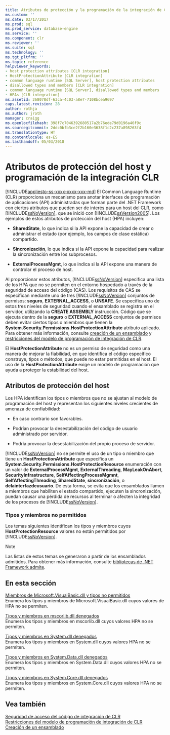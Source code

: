```yaml
---
title: Atributos de protección y la programación de la integración de CLR de host | Documentos de Microsoft
ms.custom: ''
ms.date: 03/17/2017
ms.prod: sql
ms.prod_service: database-engine
ms.service: ''
ms.component: clr
ms.reviewer: ''
ms.suite: sql
ms.technology: ''
ms.tgt_pltfrm: ''
ms.topic: reference
helpviewer_keywords:
- host protection attributes [CLR integration]
- HostProtectionAttribute [CLR integration]
- common language runtime [SQL Server], host protection attributes
- disallowed types and members [CLR integration]
- common language runtime [SQL Server], disallowed types and members
- HPAs [CLR integration]
ms.assetid: 268078df-63ca-4c03-a8e7-7108bcea9697
caps.latest.revision: 28
author: rothja
ms.author: jroth
manager: craigg
ms.openlocfilehash: 398f7c7046392680517a2b76ede79d0196a46f9c
ms.sourcegitcommit: 2ddc0bfb3ce2f2b160e3638f1c2c237a898263f4
ms.translationtype: HT
ms.contentlocale: es-ES
ms.lasthandoff: 05/03/2018
---
```

# <a name="host-protection-attributes-and-clr-integration-programming"></a>Atributos de protección del host y programación de la integración CLR
[!INCLUDE[appliesto-ss-xxxx-xxxx-xxx-md](../../includes/appliesto-ss-xxxx-xxxx-xxx-md.md)]
  El Common Language Runtime (CLR) proporciona un mecanismo para anotar interfaces de programación de aplicaciones (API) administradas que forman parte del .NET Framework con ciertos atributos que pueden ser de interés para un host del CLR, como [!INCLUDE[ssNoVersion](../../includes/ssnoversion-md.md)], que se inició con [!INCLUDE[ssVersion2005](../../includes/ssversion2005-md.md)]. Los ejemplos de estos atributos de protección del host (HPA) incluyen:  
  
-   **SharedState**, lo que indica si la API expone la capacidad de crear o administrar el estado (por ejemplo, los campos de clase estática) compartido.  
  
-   **Sincronización**, lo que indica si la API expone la capacidad para realizar la sincronización entre los subprocesos.  
  
-   **ExternalProcessMgmt**, lo que indica si la API expone una manera de controlar el proceso de host.  
  
 Al proporcionar estos atributos, [!INCLUDE[ssNoVersion](../../includes/ssnoversion-md.md)] especifica una lista de los HPA que no se permiten en el entorno hospedado a través de la seguridad de acceso del código (CAS). Los requisitos de CAS se especifican mediante uno de tres [!INCLUDE[ssNoVersion](../../includes/ssnoversion-md.md)] conjuntos de permisos: **seguro**, **EXTERNAL_ACCESS**, o **UNSAFE**. Se especifica uno de estos tres niveles de seguridad cuando el ensamblado se registra en el servidor, utilizando la **CREATE ASSEMBLY** instrucción. Código que se ejecuta dentro de la **seguro** o **EXTERNAL_ACCESS** conjuntos de permisos deben evitar ciertos tipos o miembros que tienen la **System.Security.Permissions.HostProtectionAttribute** atributo aplicado. Para obtener más información, consulte [creación de un ensamblado](../../relational-databases/clr-integration/assemblies/creating-an-assembly.md) y [restricciones del modelo de programación de integración de CLR](../../relational-databases/clr-integration/database-objects/clr-integration-programming-model-restrictions.md).  
  
 El **HostProtectionAttribute** no es un permiso de seguridad como una manera de mejorar la fiabilidad, en que identifica el código específico construye, tipos o métodos, que puede no estar permitidas en el host. El uso de la **HostProtectionAttribute** exige un modelo de programación que ayuda a proteger la estabilidad del host.  
  
## <a name="host-protection-attributes"></a>Atributos de protección del host  
 Los HPA identifican los tipos o miembros que no se ajustan al modelo de programación del host y representan los siguientes niveles crecientes de amenaza de confiabilidad:  
  
-   En caso contrario son favorables.  
  
-   Podrían provocar la desestabilización del código de usuario administrado por servidor.  
  
-   Podría provocar la desestabilización del propio proceso de servidor.  
  
 [!INCLUDE[ssNoVersion](../../includes/ssnoversion-md.md)] no se permite el uso de un tipo o miembro que tiene un **HostProtectionAttribute** que especifica un **System.Security.Permissions.HostProtectionResource** enumeración con un valor de  **ExternalProcessMgmt**, **ExternalThreading**, **MayLeakOnAbort**, **SecurityInfrastructure**,  **SelfAffectingProcessMgmnt**, **SelfAffectingThreading**, **SharedState**, **sincronización**, o **delainterfazdeusuario**. De esta forma, se evita que los ensamblados llamen a miembros que habiliten el estado compartido, ejecuten la sincronización, puedan causar una pérdida de recursos al terminar o afecten la integridad de los procesos de [!INCLUDE[ssNoVersion](../../includes/ssnoversion-md.md)].  
  
### <a name="disallowed-types-and-members"></a>Tipos y miembros no permitidos  
 Los temas siguientes identifican los tipos y miembros cuyos **HostProtectionResource** valores no están permitidos por [!INCLUDE[ssNoVersion](../../includes/ssnoversion-md.md)].  
  
> [!NOTE]  
>  Las listas de estos temas se generaron a partir de los ensamblados admitidos.  Para obtener más información, consulte [bibliotecas de .NET Framework admite](../../relational-databases/clr-integration/database-objects/supported-net-framework-libraries.md).  
  
## <a name="in-this-section"></a>En esta sección  
 [Miembros de Microsoft.VisualBasic.dll y tipos no permitidos](../../relational-databases/clr-integration-security-host-protection-attributes/disallowed-types-and-members-in-microsoft-visualbasic-dll.md)  
 Enumera los tipos y miembros de Microsoft.VisualBasic.dll cuyos valores de HPA no se permiten.  
  
 [Tipos y miembros en mscorlib.dll denegados](../../relational-databases/clr-integration-security-host-protection-attributes/disallowed-types-and-members-in-mscorlib-dll.md)  
 Enumera los tipos y miembros en mscorlib.dll cuyos valores HPA no se permiten.  
  
 [Tipos y miembros en System.dll denegados](../../relational-databases/clr-integration-security-host-protection-attributes/disallowed-types-and-members-in-system-dll.md)  
 Enumera los tipos y miembros en System.dll cuyos valores HPA no se permiten.  
  
 [Tipos y miembros en System.Data.dll denegados](../../relational-databases/clr-integration-security-host-protection-attributes/disallowed-types-and-members-in-system-data-dll.md)  
 Enumera los tipos y miembros en System.Data.dll cuyos valores HPA no se permiten.  
  
 [Tipos y miembros en System.Core.dll denegados](../../relational-databases/clr-integration-security-host-protection-attributes/disallowed-types-and-members-in-system-core-dll.md)  
 Enumera los tipos y miembros en System.Core.dll cuyos valores HPA no se permiten.  
  
## <a name="see-also"></a>Vea también  
 [Seguridad de acceso del código de integración de CLR](../../relational-databases/clr-integration/security/clr-integration-code-access-security.md)   
 [Restricciones del modelo de programación de integración de CLR](../../relational-databases/clr-integration/database-objects/clr-integration-programming-model-restrictions.md)   
 [Creación de un ensamblado](../../relational-databases/clr-integration/assemblies/creating-an-assembly.md)  
  
  
